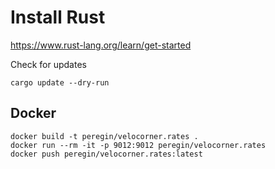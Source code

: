 # Install Rust

https://www.rust-lang.org/learn/get-started

Check for updates
```shell
cargo update --dry-run
```

## Docker
```shell
docker build -t peregin/velocorner.rates .
docker run --rm -it -p 9012:9012 peregin/velocorner.rates
docker push peregin/velocorner.rates:latest
```


